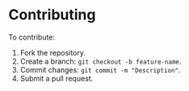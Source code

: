 # Contributing
To contribute:
1. Fork the repository.
2. Create a branch: `git checkout -b feature-name`.
3. Commit changes: `git commit -m "Description"`.
4. Submit a pull request.
